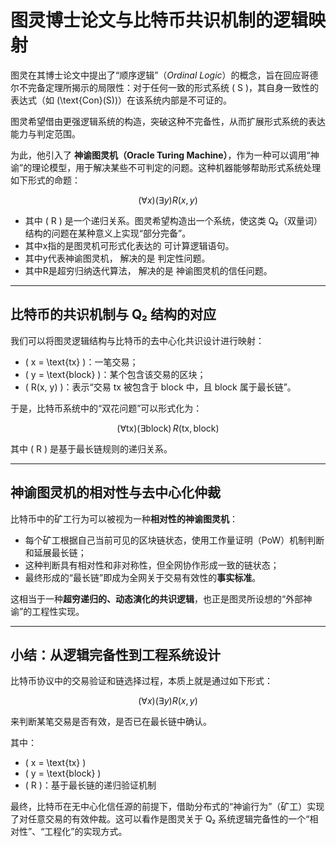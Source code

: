 
# 图灵博士论文与比特币共识机制的逻辑映射

图灵在其博士论文中提出了“顺序逻辑”（*Ordinal Logic*）的概念，旨在回应哥德尔不完备定理所揭示的局限性：对于任何一致的形式系统 \( S \)，其自身一致性的表达式（如 \(\text{Con}(S)\)）在该系统内部是不可证的。

图灵希望借由更强逻辑系统的构造，突破这种不完备性，从而扩展形式系统的表达能力与判定范围。

为此，他引入了 **神谕图灵机（Oracle Turing Machine）**，作为一种可以调用“神谕”的理论模型，用于解决某些不可判定的问题。这种机器能够帮助形式系统处理如下形式的命题：

```math
(\forall x)(\exists y) R(x, y)
```

- 其中 \( R \) 是一个递归关系。图灵希望构造出一个系统，使这类 Q₂（双量词）结构的问题在某种意义上实现“部分完备”。
- 其中x指的是图灵机可形式化表达的 可计算逻辑语句。
- 其中y代表神谕图灵机， 解决的是 判定性问题。
- 其中R是超穷归纳迭代算法， 解决的是 神谕图灵机的信任问题。

---

## 比特币的共识机制与 Q₂ 结构的对应

我们可以将图灵逻辑结构与比特币的去中心化共识设计进行映射：

- \( x = \text{tx} \)：一笔交易；
- \( y = \text{block} \)：某个包含该交易的区块；
- \( R(x, y) \)：表示“交易 tx 被包含于 block 中，且 block 属于最长链”。

于是，比特币系统中的“双花问题”可以形式化为：

```math
(\forall \text{tx})(\exists \text{block})\, R(\text{tx}, \text{block})
```

其中 \( R \) 是基于最长链规则的递归关系。

---

## 神谕图灵机的相对性与去中心化仲裁

比特币中的矿工行为可以被视为一种**相对性的神谕图灵机**：

- 每个矿工根据自己当前可见的区块链状态，使用工作量证明（PoW）机制判断和延展最长链；
- 这种判断具有相对性和非对称性，但全网协作形成一致的链状态；
- 最终形成的“最长链”即成为全网关于交易有效性的**事实标准**。

这相当于一种**超穷递归的、动态演化的共识逻辑**，也正是图灵所设想的“外部神谕”的工程性实现。

---

## 小结：从逻辑完备性到工程系统设计

比特币协议中的交易验证和链选择过程，本质上就是通过如下形式：

```math
(\forall x)(\exists y) R(x, y)
```

来判断某笔交易是否有效，是否已在最长链中确认。

其中：

- \( x = \text{tx} \)
- \( y = \text{block} \)
- \( R \)：基于最长链的递归验证机制

最终，比特币在无中心化信任源的前提下，借助分布式的“神谕行为”（矿工）实现了对任意交易的有效仲裁。这可以看作是图灵关于 Q₂ 系统逻辑完备性的一个“相对性”、“工程化”的实现方式。
